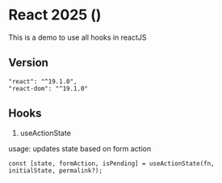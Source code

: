 # React 2025 ()

This is a demo to use all hooks in reactJS

## Version

```
"react": "^19.1.0",
"react-dom": "^19.1.0"
```

## Hooks

1. useActionState

usage: updates state based on form action

```
const [state, formAction, isPending] = useActionState(fn, initialState, permalink?);
```
